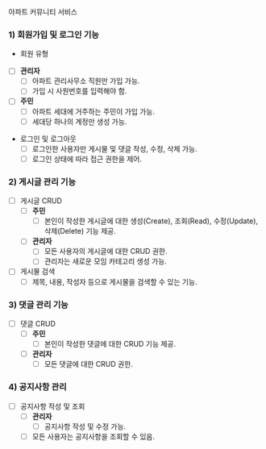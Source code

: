 아파트 커뮤니티 서비스

### 1) 회원가입 및 로그인 기능

-  회원 유형
  - [ ] **관리자**
    - [ ] 아파트 관리사무소 직원만 가입 가능.
    - [ ] 가입 시 사원번호를 입력해야 함.
  - [ ] **주민**
    - [ ] 아파트 세대에 거주하는 주민이 가입 가능.
    - [ ] 세대당 하나의 계정만 생성 가능.
- 로그인 및 로그아웃
  - [ ] 로그인한 사용자만 게시물 및 댓글 작성, 수정, 삭제 가능.
  - [ ] 로그인 상태에 따라 접근 권한을 제어.

### 2) 게시글 관리 기능

- [ ] 게시글 CRUD
  - [ ] **주민**
    - [ ] 본인이 작성한 게시글에 대한 생성(Create), 조회(Read), 수정(Update), 삭제(Delete) 기능 제공.
  - [ ] **관리자**
    - [ ] 모든 사용자의 게시글에 대한 CRUD 권한.
    - [ ] 관리자는 새로운 모임 카테고리 생성 가능.
- [ ] 게시물 검색
  - [ ] 제목, 내용, 작성자 등으로 게시물을 검색할 수 있는 기능.

### 3) 댓글 관리 기능

- [ ] 댓글 CRUD
  - [ ] **주민**
    - [ ] 본인이 작성한 댓글에 대한 CRUD 기능 제공.
  - [ ] **관리자**
    - [ ] 모든 댓글에 대한 CRUD 권한.

### 4) 공지사항 관리

- [ ] 공지사항 작성 및 조회
  - [ ] **관리자**
    - [ ] 공지사항 작성 및 수정 가능.
  - [ ] 모든 사용자는 공지사항을 조회할 수 있음.
